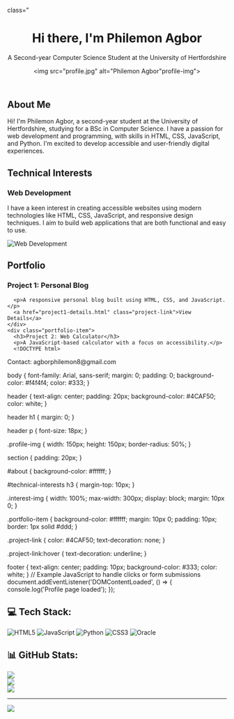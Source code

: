 <!DOCTYPE html>
<html lang="en">
<head>
  <meta charset="UTF-8">
  <meta name="viewport" content="width=device-width, initial-scale=1.0">
  <meta http-equiv="X-UA-Compatible" content="ie=edge">
  <title>Philemon Agbor's - Profile</title>
  <link rel="stylesheet" href="styles.css">
</head>
<body>

   class="<header>
    <h1> Hi there, I'm Philemon Agbor</h1>
    <p> A Second-year Computer Science Student at the University of Hertfordshire</p>
    <img src="profile.jpg" alt="Philemon Agbor"profile-img">
  </header>

  <section id="about">
    <h2>About Me</h2>
    <p>Hi! I'm Philemon Agbor, a second-year student at the University of Hertfordshire, studying for a BSc in Computer Science. I have a passion for web development and programming, with skills in HTML, CSS, JavaScript, and Python. I'm excited to develop accessible and user-friendly digital experiences.</p>
  </section>

  <section id="technical-interests">
    <h2>Technical Interests</h2>
    <h3>Web Development</h3>
    <p>I have a keen interest in creating accessible websites using modern technologies like HTML, CSS, JavaScript, and responsive design techniques. I aim to build web applications that are both functional and easy to use.</p>
    <img src="web-development.jpg" alt="Web Development" class="interest-img">
  </section>

  <section id="portfolio">
    <h2>Portfolio</h2>
    <div class="portfolio-item">
      <h3>Project 1: Personal Blog</h3>
    
      <p>A responsive personal blog built using HTML, CSS, and JavaScript.</p>
      <a href="project1-details.html" class="project-link">View Details</a>
    </div>
    <div class="portfolio-item">
      <h3>Project 2: Web Calculator</h3>
      <p>A JavaScript-based calculator with a focus on accessibility.</p>
      <!DOCTYPE html>
<html lang="en">
<head>
    <meta charset="UTF-8">
    <meta name="viewport" content="width=device-width, initial-scale=1.0">
    <title>Accessible Calculator</title>
    <link rel="stylesheet" href="styles.css">
</head>
<body>
    <main>
        

  <footer>
    <p>Contact: agborphilemon8@gmail.com</p>
  </footer>

  <script src="scripts.js"></script>

</body>
</html>
body {
  font-family: Arial, sans-serif;
  margin: 0;
  padding: 0;
  background-color: #f4f4f4;
  color: #333;
}

header {
  text-align: center;
  padding: 20px;
  background-color: #4CAF50;
  color: white;
}

header h1 {
  margin: 0;
}

header p {
  font-size: 18px;
}

.profile-img {
  width: 150px;
  height: 150px;
  border-radius: 50%;
}

section {
  padding: 20px;
}

#about {
  background-color: #ffffff;
}

#technical-interests h3 {
  margin-top: 10px;
}

.interest-img {
  width: 100%;
  max-width: 300px;
  display: block;
  margin: 10px 0;
}

.portfolio-item {
  background-color: #ffffff;
  margin: 10px 0;
  padding: 10px;
  border: 1px solid #ddd;
}

.project-link {
  color: #4CAF50;
  text-decoration: none;
}

.project-link:hover {
  text-decoration: underline;
}

footer {
  text-align: center;
  padding: 10px;
  background-color: #333;
  color: white;
}
// Example JavaScript to handle clicks or form submissions
document.addEventListener('DOMContentLoaded', () => {
  console.log('Profile page loaded');
});

# 💻 Tech Stack:
![HTML5](https://img.shields.io/badge/html5-%23E34F26.svg?style=for-the-badge&logo=html5&logoColor=white) ![JavaScript](https://img.shields.io/badge/javascript-%23323330.svg?style=for-the-badge&logo=javascript&logoColor=%23F7DF1E) ![Python](https://img.shields.io/badge/python-3670A0?style=for-the-badge&logo=python&logoColor=ffdd54) ![CSS3](https://img.shields.io/badge/css3-%231572B6.svg?style=for-the-badge&logo=css3&logoColor=white) ![Oracle](https://img.shields.io/badge/Oracle-F80000?style=for-the-badge&logo=oracle&logoColor=white)
# 📊 GitHub Stats:
![](https://github-readme-stats.vercel.app/api?username=pa23abo&theme=dark&hide_border=false&include_all_commits=false&count_private=false)<br/>
![](https://github-readme-streak-stats.herokuapp.com/?user=pa23abo&theme=dark&hide_border=false)<br/>
![](https://github-readme-stats.vercel.app/api/top-langs/?username=pa23abo&theme=dark&hide_border=false&include_all_commits=false&count_private=false&layout=compact)

---
[![](https://visitcount.itsvg.in/api?id=pa23abo&icon=0&color=0)](https://visitcount.itsvg.in)

<!-- Proudly created with GPRM ( https://gprm.itsvg.in ) -->
